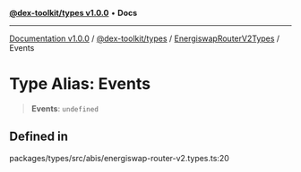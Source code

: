 [**@dex-toolkit/types v1.0.0**](../../../README.md) • **Docs**

***

[Documentation v1.0.0](../../../../../packages.md) / [@dex-toolkit/types](../../../README.md) / [EnergiswapRouterV2Types](../README.md) / Events

# Type Alias: Events

> **Events**: `undefined`

## Defined in

packages/types/src/abis/energiswap-router-v2.types.ts:20
